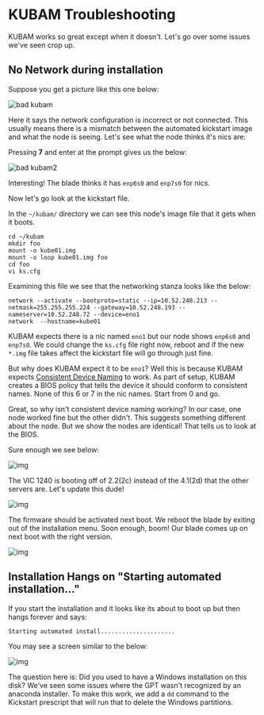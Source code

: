 # KUBAM Troubleshooting

KUBAM works so great except when it doesn't.  Let's go over some issues we've seen crop up. 


## No Network during installation

Suppose you get a picture like this one below:

![bad kubam](../img/error01.png)

Here it says the network configuration is incorrect or not connected.  This usually means there is a mismatch between the automated kickstart image and what the node is seeing.  Let's see what the node thinks it's nics are:

Pressing __7__ and enter at the prompt gives us the below: 

![bad kubam2](../img/error02.png)

Interesting!  The blade thinks it has ```enp6s0``` and ```enp7s0``` for nics.  

Now let's go look at the kickstart file.  

In the ```~/kubam/``` directory we can see this node's image file that it gets when it boots.  

```
cd ~/kubam
mkdir foo
mount -o kube01.img
mount -o loop kube01.img foo
cd foo
vi ks.cfg
```
Examining this file we see that the networking stanza looks like the below: 

```
network --activate --bootproto=static --ip=10.52.248.213 --netmask=255.255.255.224 --gateway=10.52.248.193 --nameserver=10.52.248.72 --device=eno1
network  --hostname=kube01
```
KUBAM expects there is a nic named ```eno1``` but our node shows ```enp6s0``` and ```enp7s0```.  We could change the ```ks.cfg``` file right now, reboot and if the new ```*.img``` file takes affect the kickstart file will go through just fine.  

But why does KUBAM expect it to be ```eno1```?  Well this is because KUBAM expects [Consistent Device Naming]() to work.  As part of setup, KUBAM creates a BIOS policy that tells the device it should conform to consistent names.  None of this 6 or 7 in the nic names. Start from 0 and go.  

Great, so why isn't consistent device naming working?  In our case, one node worked fine but the other didn't.  This suggests something different about the node.  But we show the nodes are identical!  That tells us to look at the BIOS. 

Sure enough we see below: 

![img](../img/error03.png)

The VIC 1240 is booting off of 2.2(2c) instead of the 4.1(2d) that the other servers are.  Let's update this dude!

![img](../img/error04.png)

The firmware should be activated next boot.  We reboot the blade by exiting out of the installation menu. Soon enough, boom!  Our blade comes up on next boot with the right version. 

![img](../img/error05.png)

## Installation Hangs on "Starting automated installation..."

If you start the installation and it looks like its about to boot up but then hangs forever and says: 

```
Starting automated install.....................
```

You may see a screen similar to the below: 

![img](../img/error06.png)

The question here is:  Did you used to have a Windows installation on this disk?  We've seen some issues where the GPT wasn't recognized by an anaconda installer.  To make this work, we add a ```dd``` command to the Kickstart prescript that will run that to delete the Windows partitions.  

